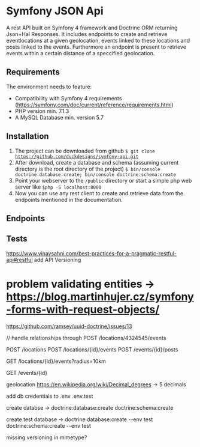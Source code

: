 # Symfony JSON Api

A rest API built on Symfony 4 framework and Doctrine ORM returning Json+Hal Responses. It includes endpoints to create and retrieve eventlocations at a given geolocation, events linked to these locations and posts linked to the events.
Furthermore an endpoint is present to retrieve events within a certain distance of a speccified geolocation.

## Requirements

The environment needs to feature:
- Compatibility with Symfony 4 requirements (https://symfony.com/doc/current/reference/requirements.html)
- PHP version min. 7.1.3
- A MySQL Database min. version 5.7

## Installation

1. The project can be downloaded from github <code>$ git clone https://github.com/duckdesigns/symfony-api.git</code>
2. After download, create a database and schema (assuming current directory is the root directory of the project)
<code>$ bin/console doctrine:database:create; bin/console doctrine:schema:create</code>
3. Point your webserver to the <code>/public</code> directory or start a simple php web server like <code>$php -S localhost:8000</code>
4. Now you can use any rest client to create and retrieve data from the endpoints mentioned in the documentation.

## Endpoints



## Tests 


https://www.vinaysahni.com/best-practices-for-a-pragmatic-restful-api#restful
add API Versioning

# problem validating entities -> https://blog.martinhujer.cz/symfony-forms-with-request-objects/
https://github.com/ramsey/uuid-doctrine/issues/13


// handle relationships through POST /locations/4324545/events

POST /locations
POST /locations/{id}/events
POST /events/{id}/posts

GET /locations/{id}/events?radius=10km

GET /events/{id}

geolocation https://en.wikipedia.org/wiki/Decimal_degrees -> 5 decimals


add db credentials to .env .env.test

create databse -> doctrine:database:create
doctrine:schema:create

create test database -> doctrine:database:create --env test
doctrine:schema:create --env test

missing versioning in mimetype?

